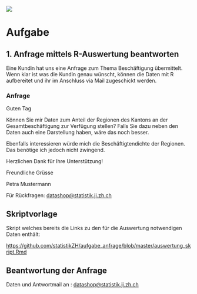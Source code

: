 ![](https://opendata.swiss/content/uploads/2016/02/kt_zh.png)

# Aufgabe 

## 1. Anfrage mittels R-Auswertung beantworten

Eine Kundin hat uns eine Anfrage zum Thema Beschäftigung übermittelt. Wenn klar ist was die Kundin genau wünscht, können die Daten mit R aufbereitet und ihr im Anschluss via Mail zugeschickt werden.

### Anfrage

Guten Tag 

Können Sie mir Daten zum Anteil der Regionen des Kantons an der Gesamtbeschäftigung zur Verfügung stellen? Falls Sie dazu neben den Daten auch eine Darstellung haben, wäre das noch besser.

Ebenfalls interessieren würde mich die Beschäftigtendichte der Regionen. Das benötige ich jedoch nicht zwingend.

Herzlichen Dank für Ihre Unterstützung! 
  
Freundliche Grüsse 

Petra Mustermann

Für Rückfragen: datashop@statistik.ji.zh.ch

## Skriptvorlage

Skript welches bereits die Links zu den für die Auswertung notwendigen Daten enthält:

https://github.com/statistikZH/aufgabe_anfrage/blob/master/auswertung_skript.Rmd

## Beantwortung der Anfrage

Daten und Antwortmail an : datashop@statistik.ji.zh.ch
